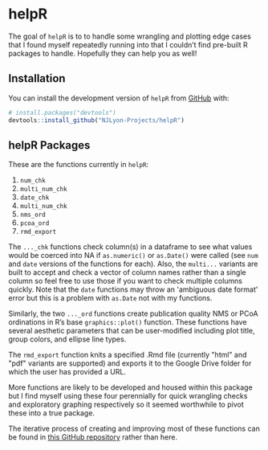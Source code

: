 
<!-- README.md is generated from README.Rmd. Please edit that file -->

# helpR

<!-- badges: start -->
<!-- badges: end -->

The goal of `helpR` is to to handle some wrangling and plotting edge
cases that I found myself repeatedly running into that I couldn’t find
pre-built R packages to handle. Hopefully they can help you as well!

## Installation

You can install the development version of `helpR` from
[GitHub](https://github.com/) with:

``` r
# install.packages("devtools")
devtools::install_github("NJLyon-Projects/helpR")
```

## helpR Packages

These are the functions currently in `helpR`:

1.  `num_chk`
2.  `multi_num_chk`
3.  `date_chk`
4.  `multi_num_chk`
5.  `nms_ord`
6.  `pcoa_ord`
7.  `rmd_export`

The `..._chk` functions check column(s) in a dataframe to see what values would be coerced into NA if `as.numeric()` or `as.Date()` were called (see `num` and `date` versions of the functions for each). Also, the `multi...` variants are built to accept and check a vector of column names rather than a single column so feel free to use those if you want to check multiple columns quickly.
Note that the `date` functions may throw an 'ambiguous date format' error but this is a problem with `as.Date` not with my functions.

Similarly, the two `..._ord` functions create publication quality NMS or PCoA ordinations in R’s base `graphics::plot()` function. These functions have several aesthetic parameters that can be user-modified including plot title, group colors, and ellipse line types.

The `rmd_export` function knits a specified .Rmd file (currently "html" and "pdf" variants are supported) and exports it to the Google Drive folder for which the user has provided a URL.

More functions are likely to be developed and housed within this package but I find myself using these four perennially for quick wrangling checks and exploratory graphing respectively so it seemed worthwhile to pivot these into a true package.

The iterative process of creating and improving most of these functions can be found in [this GitHub repository](https://github.com/NJLyon-Projects/lyon_custom-fxns) rather than here.
